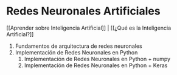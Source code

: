 # Redes Neuronales Artificiales

[[Aprender sobre Inteligencia Artificial]] | [[¿Qué es la Inteligencia Artificial?]]

1. Fundamentos de arquitectura de redes neuronales
2. Implementación de Redes Neuronales en Python
	1. Implementación de Redes Neuronales en Python + numpy
	2. Implementación de Redes Neuronales en Python + Keras

